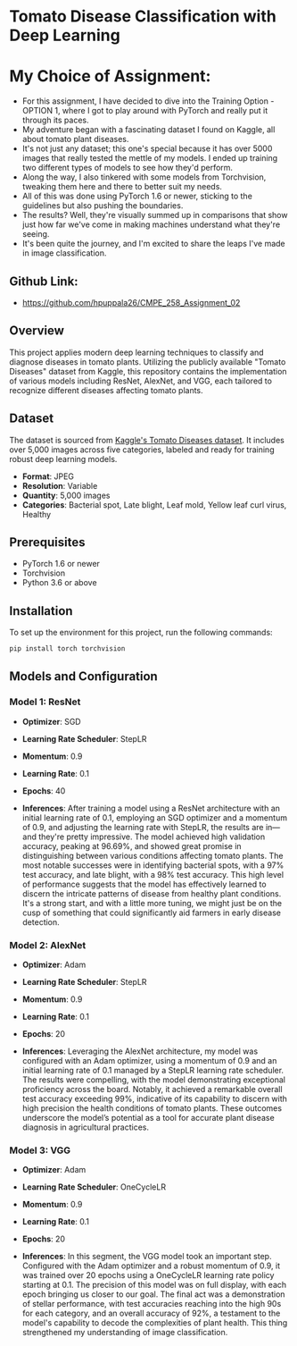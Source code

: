 # Tomato Disease Classification with Deep Learning

# My Choice of Assignment:

- For this assignment, I have decided to dive into the Training Option - OPTION 1,
  where I got to play around with PyTorch and really put it through its paces.
- My adventure began with a fascinating dataset I found on Kaggle, all about
  tomato plant diseases.
- It's not just any dataset; this one's special because it has over 5000 images that
  really tested the mettle of my models. I ended up training two different types of
  models to see how they'd perform.
- Along the way, I also tinkered with some models from Torchvision, tweaking them
  here and there to better suit my needs.
- All of this was done using PyTorch 1.6 or newer, sticking to the guidelines but
  also pushing the boundaries.
- The results? Well, they're visually summed up in comparisons that show just how
  far we've come in making machines understand what they're seeing.
- It's been quite the journey, and I'm excited to share the leaps I've made in image
  classification.

## Github Link:

- https://github.com/hpuppala26/CMPE_258_Assignment_02

## Overview

This project applies modern deep learning techniques to classify and diagnose diseases in tomato plants. Utilizing the publicly available "Tomato Diseases" dataset from Kaggle, this repository contains the implementation of various models including ResNet, AlexNet, and VGG, each tailored to recognize different diseases affecting tomato plants.

## Dataset

The dataset is sourced from [Kaggle's Tomato Diseases dataset](https://www.kaggle.com/datasets/luisolazo/tomato-diseases). It includes over 5,000 images across five categories, labeled and ready for training robust deep learning models.

- **Format**: JPEG
- **Resolution**: Variable
- **Quantity**: 5,000 images
- **Categories**: Bacterial spot, Late blight, Leaf mold, Yellow leaf curl virus, Healthy

## Prerequisites

- PyTorch 1.6 or newer
- Torchvision
- Python 3.6 or above

## Installation

To set up the environment for this project, run the following commands:

```bash
pip install torch torchvision
```

## Models and Configuration

### Model 1: ResNet

- **Optimizer**: SGD
- **Learning Rate Scheduler**: StepLR
- **Momentum**: 0.9
- **Learning Rate**: 0.1
- **Epochs**: 40

- **Inferences**:
  After training a model using a ResNet architecture with an initial learning rate of 0.1, employing
  an SGD optimizer and a momentum of 0.9, and adjusting the learning rate with StepLR, the
  results are in—and they're pretty impressive. The model achieved high validation accuracy,
  peaking at 96.69%, and showed great promise in distinguishing between various conditions
  affecting tomato plants. The most notable successes were in identifying bacterial spots, with a
  97% test accuracy, and late blight, with a 98% test accuracy. This high level of performance
  suggests that the model has effectively learned to discern the intricate patterns of disease from
  healthy plant conditions. It's a strong start, and with a little more tuning, we might just be on the
  cusp of something that could significantly aid farmers in early disease detection.

### Model 2: AlexNet

- **Optimizer**: Adam
- **Learning Rate Scheduler**: StepLR
- **Momentum**: 0.9
- **Learning Rate**: 0.1
- **Epochs**: 20

- **Inferences**:
  Leveraging the AlexNet architecture, my model was configured with an Adam optimizer,
  using a momentum of 0.9 and an initial learning rate of 0.1 managed by a StepLR
  learning rate scheduler. The results were compelling, with the model demonstrating
  exceptional proficiency across the board. Notably, it achieved a remarkable overall test
  accuracy exceeding 99%, indicative of its capability to discern with high precision the
  health conditions of tomato plants. These outcomes underscore the model’s potential
  as a tool for accurate plant disease diagnosis in agricultural practices.

### Model 3: VGG

- **Optimizer**: Adam
- **Learning Rate Scheduler**: OneCycleLR
- **Momentum**: 0.9
- **Learning Rate**: 0.1
- **Epochs**: 20

- **Inferences**:
  In this segment, the VGG model took an important step. Configured with the Adam optimizer
  and a robust momentum of 0.9, it was trained over 20 epochs using a OneCycleLR learning
  rate policy starting at 0.1. The precision of this model was on full display, with each epoch
  bringing us closer to our goal. The final act was a demonstration of stellar performance, with test
  accuracies reaching into the high 90s for each category, and an overall accuracy of 92%, a
  testament to the model's capability to decode the complexities of plant health. This thing
  strengthened my understanding of image classification.
